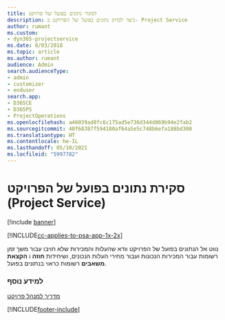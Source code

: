 ```yaml
---
title: לסקור נתונים בפועל של פרויקט
description: כיצד לבדוק נתונים בפועל של הפרויקט ב- Project Service
author: rumant
ms.custom:
- dyn365-projectservice
ms.date: 8/03/2018
ms.topic: article
ms.author: rumant
audience: Admin
search.audienceType:
- admin
- customizer
- enduser
search.app:
- D365CE
- D365PS
- ProjectOperations
ms.openlocfilehash: a46039ad8fc6c175ad5e736d344d869b94e2fab2
ms.sourcegitcommit: 40f68387f594180af64a5e5c748b6efa188bd300
ms.translationtype: HT
ms.contentlocale: he-IL
ms.lasthandoff: 05/10/2021
ms.locfileid: "5997782"
---
```

# <a name="review-project-actuals-project-service"></a>סקירת נתונים בפועל של הפרויקט (Project Service)

[!include [banner](../includes/psa-now-project-operations.md)]

[!INCLUDE[cc-applies-to-psa-app-1x-2x](../includes/cc-applies-to-psa-app-1x-2x.md)]

נווט אל הנתונים בפועל של הפרויקט וודא שהעלות והמכירות שלא חויבו עבור משך זמן רשומות עבור המכירות הנכונות ועבור מחירי העלות הנכונים, ושיחידות **חוזה** ו **הקצאת משאבים** רשומות כראוי בנתונים בפועל.  
  
### <a name="see-also"></a>למידע נוסף  
 [מדריך למנהל פרויקט](../psa/project-manager-guide.md)


[!INCLUDE[footer-include](../includes/footer-banner.md)]